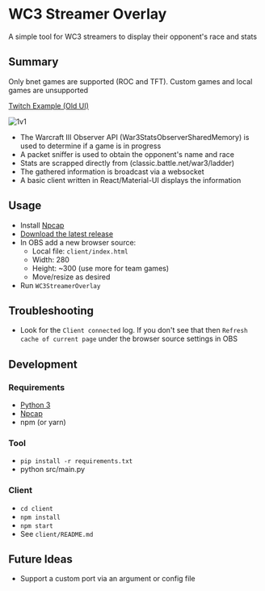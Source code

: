 # WC3 Streamer Overlay
A simple tool for WC3 streamers to display their opponent's race and stats

## Summary
Only bnet games are supported (ROC and TFT). Custom games and local games are unsupported

[Twitch Example (Old UI)](https://www.twitch.tv/videos/387166497)

![1v1](/screenshots/1v1.png)

- The Warcraft III Observer API (War3StatsObserverSharedMemory) is used to determine if a game is in progress
- A packet sniffer is used to obtain the opponent's name and race
- Stats are scrapped directly from (classic.battle.net/war3/ladder)
- The gathered information is broadcast via a websocket
- A basic client written in React/Material-UI displays the information

## Usage
- Install [Npcap](https://nmap.org/npcap/#download)
- [Download the latest release](https://github.com/dethredic/WC3StreamerOverlay/releases)
- In OBS add a new browser source:
  - Local file: `client/index.html`
  - Width: 280
  - Height: ~300 (use more for team games)
  - Move/resize as desired
- Run `WC3StreamerOverlay`

## Troubleshooting
- Look for the `Client connected` log. If you don't see that then `Refresh cache of current page` under the browser source settings in OBS

## Development
### Requirements
- [Python 3](https://www.python.org/)
- [Npcap](https://nmap.org/npcap/#download)
- npm (or yarn)

### Tool
- `pip install -r requirements.txt`
- python src/main.py

### Client
- `cd client`
- `npm install`
- `npm start`
- See `client/README.md`

## Future Ideas
- Support a custom port via an argument or config file
